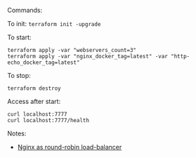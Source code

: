 Commands:

To init:
```terraform init -upgrade```

To start:

```
terraform apply -var "webservers_count=3"
terraform apply -var "nginx_docker_tag=latest" -var "http-echo_docker_tag=latest"
```

To stop:

```terraform destroy```

Access after start:
```
curl localhost:7777
curl localhost:7777/health
```


Notes:
- [Nginx as round-robin load-balancer](http://nginx.org/en/docs/http/load_balancing.html#:~:text=When%20the%20load%20balancing%20method,balancing%20to%20distribute%20the%20requests.)